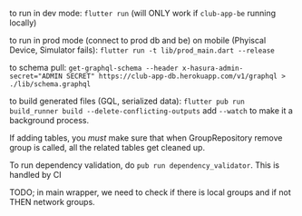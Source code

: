 to run in dev mode: `flutter run` (will ONLY work if `club-app-be` running locally)

to run in prod mode (connect to prod db and be) on mobile (Phyiscal Device, Simulator fails): `flutter run -t lib/prod_main.dart --release`

to schema pull: `get-graphql-schema --header x-hasura-admin-secret="ADMIN SECRET" https://club-app-db.herokuapp.com/v1/graphql > ./lib/schema.graphql`

to build generated files (GQL, serialized data): `flutter pub run build_runner build --delete-conflicting-outputs` add `--watch` to make it a background process.

If adding tables, you *must* make sure that when GroupRepository remove group is
called, all the related tables get cleaned up.

To run dependency validation, do `pub run dependency_validator`.
This is handled by CI

TODO; 
in main wrapper, we need to check if there is local groups and if not THEN
network groups. 